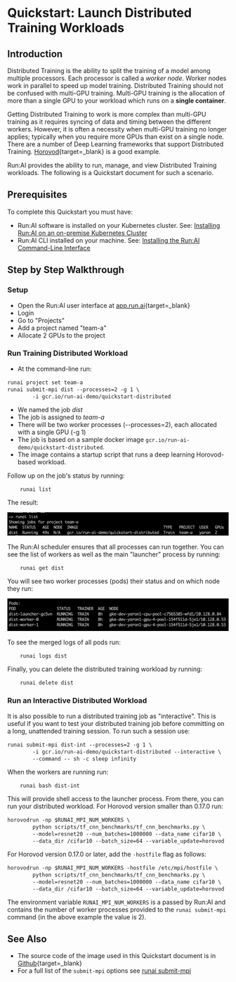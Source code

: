 # Quickstart: Launch Distributed Training Workloads

## Introduction

Distributed Training is the ability to split the training of a model among multiple processors. Each processor is called a _worker node_. Worker nodes work in parallel to speed up model training. Distributed Training should not be confused with multi-GPU training. Multi-GPU training is the allocation of more than a single GPU to your workload which runs on a __single container__.

Getting Distributed Training to work is more complex than multi-GPU training as it requires syncing of data and timing between the different workers. However, it is often a necessity when multi-GPU training no longer applies; typically when you require more GPUs than exist on a single node. There are a number of Deep Learning frameworks that support Distributed Training. [Horovod](https://eng.uber.com/horovod/){target=_blank} is a good example.

Run:AI provides the ability to run, manage, and view Distributed Training workloads. The following is a Quickstart document for such a scenario.

## Prerequisites

To complete this Quickstart you must have:

*   Run:AI software is installed on your Kubernetes cluster. See: [Installing Run:AI on an on-premise Kubernetes Cluster](../../Administrator/Cluster-Setup/cluster-install.md)
*   Run:AI CLI installed on your machine. See: [Installing the Run:AI Command-Line Interface](../../Administrator/Researcher-Setup/cli-install.md)

## Step by Step Walkthrough

### Setup

*   Open the Run:AI user interface at [app.run.ai](https://app.run.ai){target=_blank}
*   Login
*   Go to "Projects"
*   Add a project named "team-a"
*   Allocate 2 GPUs to the project

### Run Training Distributed Workload

*   At the command-line run:

``` shell
runai project set team-a
runai submit-mpi dist --processes=2 -g 1 \
        -i gcr.io/run-ai-demo/quickstart-distributed
```

*   We named the job _dist_
*   The job is assigned to _team-a_
*   There will be two worker processes (--processes=2), each allocated with a single GPU (-g 1)
*   The job is based on a sample docker image ``gcr.io/run-ai-demo/quickstart-distributed``.
*   The image contains a startup script that runs a deep learning Horovod-based workload.


Follow up on the job's status by running:

        runai list

The result:

![mceclip11.png](img/mceclip11.png)

The Run:AI scheduler ensures that all processes can run together. You can see the list of workers as well as the main "launcher" process by running:

        runai get dist

You will see two worker processes (pods) their status and on which node they run:

![mceclip12.png](img/mceclip12.png)

To see the merged logs of all pods run:

        runai logs dist

Finally, you can delete the distributed training workload by running:

        runai delete dist

### Run an Interactive Distributed Workload

It is also possible to run a distributed training job as "interactive". This is useful if you want to test your distributed training job before committing on a long, unattended training session. To run such a session use:

``` shell
runai submit-mpi dist-int --processes=2 -g 1 \
        -i gcr.io/run-ai-demo/quickstart-distributed --interactive \
        --command -- sh -c sleep infinity 
```

When the workers are running run:

        runai bash dist-int

This will provide shell access to the launcher process. From there, you can run your distributed workload. For Horovod version smaller than 0.17.0 run:

``` shell
horovodrun -np $RUNAI_MPI_NUM_WORKERS \
        python scripts/tf_cnn_benchmarks/tf_cnn_benchmarks.py \
        --model=resnet20 --num_batches=1000000 --data_name cifar10 \
        --data_dir /cifar10 --batch_size=64 --variable_update=horovod
```

For Horovod version 0.17.0 or later, add the `-hostfile` flag as follows:

``` shell
horovodrun -np $RUNAI_MPI_NUM_WORKERS -hostfile /etc/mpi/hostfile \
        python scripts/tf_cnn_benchmarks/tf_cnn_benchmarks.py \
        --model=resnet20 --num_batches=1000000 --data_name cifar10 \
        --data_dir /cifar10 --batch_size=64 --variable_update=horovod 
```


The environment variable ``RUNAI_MPI_NUM_WORKERS`` is a passed by Run:AI and contains the number of worker processes provided to the ``runai submit-mpi`` command (in the above example the value is 2).


## See Also

*   The source code of the image used in this Quickstart document is in [Github](https://github.com/run-ai/docs/tree/master/quickstart/distributed){target=_blank}
*   For a full list of the ``submit-mpi`` options see [runai submit-mpi](../cli-reference/runai-submit-mpi.md)
